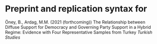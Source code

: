 # Preprint and replication syntax for

Öney, B., Ardag, M.M. (2021 (forthcoming)) The Relationship between Diffuse Support for Democracy and Governing Party Support in a Hybrid Regime: Evidence with Four Representative Samples from Turkey *Turkish Studies*